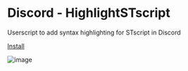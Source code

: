 # Discord - HighlightSTscript
Userscript to add syntax highlighting for STscript in Discord

[Install](https://github.com/LenAnderson/Discord-HighlightSTscript/raw/main/Discord-HighlightSTscript.user.js)

![image](https://github.com/LenAnderson/Discord-HighlightSTscript/assets/7149120/43a8f1fb-dc7e-4328-9b6f-f1d9eb940ce0)

